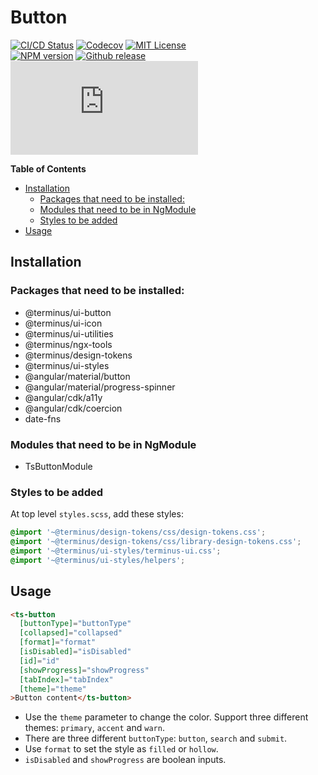 <h1>Button</h1>

[![CI/CD Status][github-action-badge]][github-action-link] [![Codecov][codecov-badge]][codecov-project] [![MIT License][license-image]][license-url]  
[![NPM version][npm-version-image]][npm-package] [![Github release][gh-release-badge]][gh-releases] [![Library size][file-size-badge]][raw-distribution-js]

<!-- START doctoc generated TOC please keep comment here to allow auto update -->
<!-- DON'T EDIT THIS SECTION, INSTEAD RE-RUN doctoc TO UPDATE -->
**Table of Contents**

- [Installation](#installation)
  - [Packages that need to be installed:](#packages-that-need-to-be-installed)
  - [Modules that need to be in NgModule](#modules-that-need-to-be-in-ngmodule)
  - [Styles to be added](#styles-to-be-added)
- [Usage](#usage)

<!-- END doctoc generated TOC please keep comment here to allow auto update -->

## Installation

### Packages that need to be installed:

  * @terminus/ui-button
  * @terminus/ui-icon
  * @terminus/ui-utilities
  * @terminus/ngx-tools
  * @terminus/design-tokens
  * @terminus/ui-styles
  * @angular/material/button
  * @angular/material/progress-spinner
  * @angular/cdk/a11y
  * @angular/cdk/coercion
  * date-fns

### Modules that need to be in NgModule

  * TsButtonModule

### Styles to be added

 At top level `styles.scss`, add these styles:

```css
@import '~@terminus/design-tokens/css/design-tokens.css';
@import '~@terminus/design-tokens/css/library-design-tokens.css';
@import '~@terminus/ui-styles/terminus-ui.css';
@import '~@terminus/ui-styles/helpers';
```

## Usage
```html
<ts-button
  [buttonType]="buttonType"
  [collapsed]="collapsed"
  [format]="format"
  [isDisabled]="isDisabled"
  [id]="id"
  [showProgress]="showProgress"
  [tabIndex]="tabIndex"
  [theme]="theme"
>Button content</ts-button>
```

 * Use the `theme` parameter to change the color. Support three different themes: `primary`, `accent` and `warn`.
 * There are three different `buttonType`: `button`, `search` and `submit`.
 * Use `format` to set the style as `filled` or `hollow`.
 * `isDisabled` and `showProgress` are boolean inputs.



<!-- Links -->
[license-url]:         https://github.com/GetTerminus/terminus-oss/blob/master/LICENSE
[license-image]:       http://img.shields.io/badge/license-MIT-blue.svg
[codecov-project]:     https://codecov.io/gh/GetTerminus/terminus-oss
[codecov-badge]:       https://codecov.io/gh/GetTerminus/terminus-oss/branch/master/graph/badge.svg
[npm-version-image]:   http://img.shields.io/npm/v/@terminus/ui-button.svg
[npm-package]:         https://www.npmjs.com/package/@terminus/ui-button
[gh-release-badge]:    https://img.shields.io/github/release/GetTerminus/terminus-oss.svg
[gh-releases]:         https://github.com/GetTerminus/terminus-ui/releases/
[github-action-badge]: https://github.com/GetTerminus/terminus-oss/workflows/Release%20CI/badge.svg
[github-action-link]:  https://github.com/GetTerminus/terminus-oss/actions?query=workflow%3A%22CI+Release%22
[file-size-badge]:     http://img.badgesize.io/https://unpkg.com/@terminus/ui-button/bundles/terminus-ui-button.umd.min.js?compression=gzip
[raw-distribution-js]: https://unpkg.com/@terminus/ui-button/bundles/terminus-ui-button.umd.js

